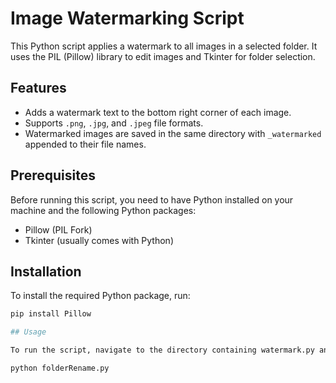 # Image Watermarking Script

This Python script applies a watermark to all images in a selected folder. It uses the PIL (Pillow) library to edit images and Tkinter for folder selection.

## Features

- Adds a watermark text to the bottom right corner of each image.
- Supports `.png`, `.jpg`, and `.jpeg` file formats.
- Watermarked images are saved in the same directory with `_watermarked` appended to their file names.

## Prerequisites

Before running this script, you need to have Python installed on your machine and the following Python packages:
- Pillow (PIL Fork)
- Tkinter (usually comes with Python)

## Installation

To install the required Python package, run:

```bash
pip install Pillow

## Usage

To run the script, navigate to the directory containing watermark.py and run:

python folderRename.py
